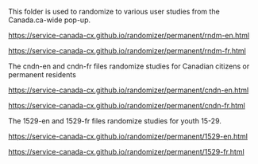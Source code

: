 This folder is used to randomize to various user studies from the Canada.ca-wide pop-up.

https://service-canada-cx.github.io/randomizer/permanent/rndm-en.html

https://service-canada-cx.github.io/randomizer/permanent/rndm-fr.html


The cndn-en and cndn-fr files randomize studies for Canadian citizens or permanent residents

https://service-canada-cx.github.io/randomizer/permanent/cndn-en.html

https://service-canada-cx.github.io/randomizer/permanent/cndn-fr.html


The 1529-en and 1529-fr files randomize studies for youth 15-29.

https://service-canada-cx.github.io/randomizer/permanent/1529-en.html

https://service-canada-cx.github.io/randomizer/permanent/1529-fr.html
